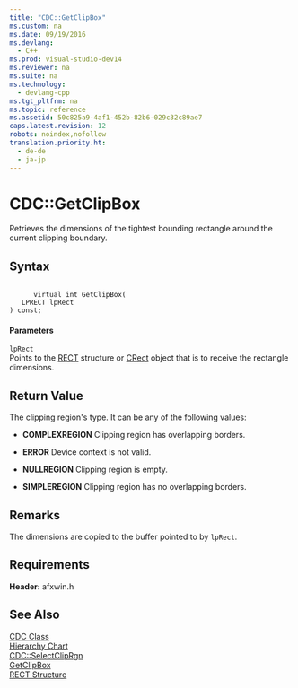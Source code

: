 ```yaml
---
title: "CDC::GetClipBox"
ms.custom: na
ms.date: 09/19/2016
ms.devlang: 
  - C++
ms.prod: visual-studio-dev14
ms.reviewer: na
ms.suite: na
ms.technology: 
  - devlang-cpp
ms.tgt_pltfrm: na
ms.topic: reference
ms.assetid: 50c825a9-4af1-452b-82b6-029c32c89ae7
caps.latest.revision: 12
robots: noindex,nofollow
translation.priority.ht: 
  - de-de
  - ja-jp
---
```

# CDC::GetClipBox
Retrieves the dimensions of the tightest bounding rectangle around the current clipping boundary.  
  
## Syntax  
  
```  
  
      virtual int GetClipBox(  
   LPRECT lpRect   
) const;  
```  
  
#### Parameters  
 `lpRect`  
 Points to the [RECT](../vs140/RECT-Structure.md) structure or [CRect](../vs140/CRect-Class.md) object that is to receive the rectangle dimensions.  
  
## Return Value  
 The clipping region's type. It can be any of the following values:  
  
-   **COMPLEXREGION** Clipping region has overlapping borders.  
  
-   **ERROR** Device context is not valid.  
  
-   **NULLREGION** Clipping region is empty.  
  
-   **SIMPLEREGION** Clipping region has no overlapping borders.  
  
## Remarks  
 The dimensions are copied to the buffer pointed to by `lpRect`.  
  
## Requirements  
 **Header:** afxwin.h  
  
## See Also  
 [CDC Class](../vs140/CDC-Class.md)   
 [Hierarchy Chart](../vs140/Hierarchy-Chart.md)   
 [CDC::SelectClipRgn](../vs140/CDC--SelectClipRgn.md)   
 [GetClipBox](http://msdn.microsoft.com/library/windows/desktop/dd144865)   
 [RECT Structure](../vs140/RECT-Structure.md)